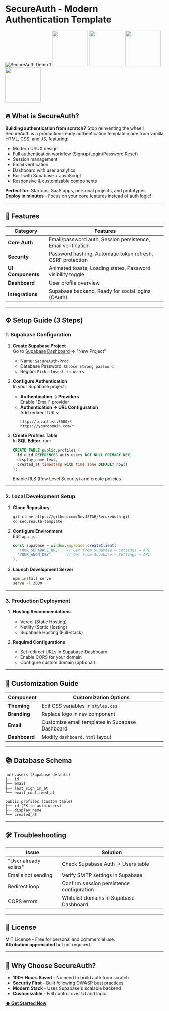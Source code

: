 # SecureAuth - Modern Authentication Template

![SecureAuth Demo 1](https://i.imgur.com/3Tq3dv3.png)
<img src="https://i.imgur.com/Z9fKAir.png" height="112.5px" width="auto"> <img src="https://i.imgur.com/fVc7vcx.png" height="112.5px" width="auto">
<img src="https://i.imgur.com/62jrYwD.png" height="112.5px" width="auto"> <img src="https://i.imgur.com/Za7V1SC.png" height="112.5px" width="auto">

## 🔥 What is SecureAuth?

**Building authentication from scratch?** Stop reinventing the wheel!  
SecureAuth is a production-ready authentication template made from vanilla HTML, CSS, and JS, featuring:

- Modern UI/UX design
- Full authentication workflow (Signup/Login/Password Reset)
- Session management
- Email verification
- Dashboard with user analytics
- Built with Supabase + JavaScript
- Responsive & customizable components

**Perfect for:** Startups, SaaS apps, personal projects, and prototypes.  
**Deploy in minutes** - Focus on your core features instead of auth logic!

---

## 🚀 Features

| Category          | Features                                                                 |
|-------------------|--------------------------------------------------------------------------|
| **Core Auth**      | Email/password auth, Session persistence, Email verification            |
| **Security**       | Password hashing, Automatic token refresh, CSRF protection              |
| **UI Components**  | Animated toasts, Loading states, Password visibility toggle             |
| **Dashboard**      | User profile overview                                                   |
| **Integrations**   | Supabase backend, Ready for social logins (OAuth)                       |

---

## ⚙️ Setup Guide (3 Steps)

### 1. Supabase Configuration

1. **Create Supabase Project**  
   Go to [Supabase Dashboard](https://supabase.com/dashboard) → "New Project"  
   - Name: `SecureAuth-Prod`
   - Database Password: `Choose strong password`
   - Region: `Pick closest to users`

2. **Configure Authentication**  
   In your Supabase project:  
   - **Authentication → Providers**  
     Enable "Email" provider
   - **Authentication → URL Configuration**  
     Add redirect URLs:
     ```text
     http://localhost:3000/*  
     https://yourdomain.com/*
     ```

3. **Create Profiles Table**  
   In **SQL Editor**, run:
   ```sql
   CREATE TABLE public.profiles (
     id uuid REFERENCES auth.users NOT NULL PRIMARY KEY,
     display_name text,
     created_at timestamp with time zone DEFAULT now()
   );
   ```
   Enable RLS (Row Level Security) and create policies.

---

### 2. Local Development Setup

1. **Clone Repository**
   ```bash
   git clone https://github.com/DevJSTAR/SecureAuth.git
   cd secureauth-template
   ```

2. **Configure Environment**  
   Edit `app.js`:
   ```javascript
   const supabase = window.supabase.createClient(
     'YOUR_SUPABASE_URL',  // Get from Supabase → Settings → API
     'YOUR_ANON_KEY'       // Get from Supabase → Settings → API
   );
   ```

3. **Launch Development Server**  
   ```bash
   npm install serve
   serve -l 3000
   ```

---

### 3. Production Deployment

1. **Hosting Recommendations**  
   - Vercel (Static Hosting)  
   - Netlify (Static Hosting)  
   - Supabase Hosting (Full-stack)

2. **Required Configurations**  
   - Set redirect URLs in Supabase Dashboard  
   - Enable CORS for your domain  
   - Configure custom domain (optional)

---

## 🎨 Customization Guide

| Component         | Customization Options                                  |
|-------------------|--------------------------------------------------------|
| **Theming**       | Edit CSS variables in `styles.css`                     |
| **Branding**      | Replace logo in `nav` component                        |
| **Email**         | Customize email templates in Supabase Dashboard        |
| **Dashboard**     | Modify `dashboard.html` layout                         |

---

## 📚 Database Schema

```text
auth.users (Supabase default)  
├── id  
├── email  
├── last_sign_in_at  
└── email_confirmed_at  

public.profiles (Custom table)  
├── id (FK to auth.users)  
├── display_name  
└── created_at  
```

---

## 🛠️ Troubleshooting

| Issue                      | Solution                                  |
|----------------------------|-------------------------------------------|
| "User already exists"      | Check Supabase Auth → Users table         |
| Emails not sending         | Verify SMTP settings in Supabase          |
| Redirect loop              | Confirm session persistence configuration |
| CORS errors                | Whitelist domains in Supabase Dashboard   |

---

## 📜 License

MIT License - Free for personal and commercial use.  
**Attribution appreciated** but not required.

---

## 🌟 Why Choose SecureAuth?

- **100+ Hours Saved** - No need to build auth from scratch
- **Security First** - Built following OWASP best practices
- **Modern Stack** - Uses Supabase's scalable backend
- **Customizable** - Full control over UI and logic

**[⬆️ Get Started Now](https://github.com/DevJSTAR/SecureAuth/tree/main?tab=readme-ov-file#%EF%B8%8F-setup-guide-3-steps)**
